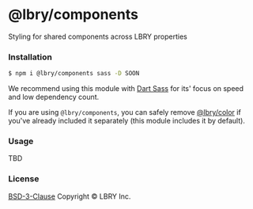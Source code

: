 # @lbry/components
Styling for shared components across LBRY properties



### Installation

```bash
$ npm i @lbry/components sass -D SOON
```

We recommend using this module with [Dart Sass](https://www.npmjs.com/package/sass) for its' focus on speed and low dependency count.

If you are using `@lbry/components`, you can safely remove [@lbry/color](https://github.com/lbryio/color) if you've already included it separately (this module includes it by default).



### Usage

TBD



### License

[BSD-3-Clause](LICENSE) Copyright © LBRY Inc.
